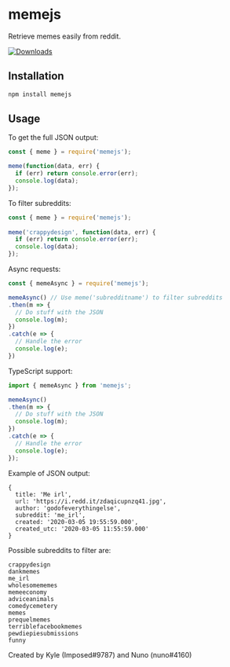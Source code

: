 # memejs
Retrieve memes easily from reddit.
<p><a href="https://www.npmjs.com/package/memejs" rel="nofollow"><img src="https://badgen.net/npm/dt/memejs" alt="Downloads" /></a></p>

## Installation
```bash
npm install memejs
```

## Usage
To get the full JSON output:
```js
const { meme } = require('memejs');

meme(function(data, err) {
  if (err) return console.error(err);
  console.log(data);
});
```

To filter subreddits:
```js
const { meme } = require('memejs');
 
meme('crappydesign', function(data, err) {
  if (err) return console.error(err);
  console.log(data);
});
```

Async requests:
```js
const { memeAsync } = require('memejs');

memeAsync() // Use meme('subredditname') to filter subreddits
.then(m => {
  // Do stuff with the JSON
  console.log(m);
})
.catch(e => {
  // Handle the error
  console.log(e);
})
```

TypeScript support:
```ts
import { memeAsync } from 'memejs';

memeAsync()
.then(m => {  
  // Do stuff with the JSON
  console.log(m);
})
.catch(e => {
  // Handle the error
  console.log(e);
});
```

Example of JSON output:
```
{
  title: 'Me irl',
  url: 'https://i.redd.it/zdaqicupnzq41.jpg',
  author: 'godofeverythingelse',
  subreddit: 'me_irl',
  created: '2020-03-05 19:55:59.000',
  created_utc: '2020-03-05 11:55:59.000'
}
```

Possible subreddits to filter are:
```
crappydesign
dankmemes
me_irl
wholesomememes
memeeconomy
adviceanimals
comedycemetery
memes
prequelmemes
terriblefacebookmemes
pewdiepiesubmissions
funny
```
Created by Kyle (Imposed#9787) and Nuno (nuno#4160)
